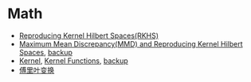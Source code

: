 # Math

* [Reproducing Kernel Hilbert Spaces(RKHS)](1.pdf)
* [Maximum Mean Discrepancy(MMD) and Reproducing Kernel Hilbert Spaces](https://zhuanlan.zhihu.com/p/25418364), [backup](2.pdf)
* [Kernel](https://www.quora.com/What-are-Kernels-in-Machine-Learning-and-SVM), [Kernel Functions](https://en.wikipedia.org/wiki/Kernel_(statistics)#Kernel_functions_in_common_use), [backup](3.pdf)
* [傅里叶变换](https://zhuanlan.zhihu.com/p/19763358)